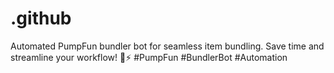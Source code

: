 # .github
Automated PumpFun bundler bot for seamless item bundling. Save time and streamline your workflow! 🤖⚡️ #PumpFun #BundlerBot #Automation
